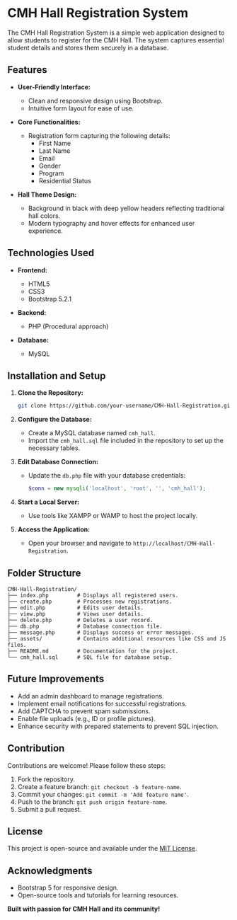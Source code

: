 # CMH Hall Registration System

The CMH Hall Registration System is a simple web application designed to allow students to register for the CMH Hall. The system captures essential student details and stores them securely in a database.

## Features

- **User-Friendly Interface:**
  - Clean and responsive design using Bootstrap.
  - Intuitive form layout for ease of use.

- **Core Functionalities:**
  - Registration form capturing the following details:
    - First Name
    - Last Name
    - Email
    - Gender
    - Program
    - Residential Status

- **Hall Theme Design:**
  - Background in black with deep yellow headers reflecting traditional hall colors.
  - Modern typography and hover effects for enhanced user experience.

## Technologies Used

- **Frontend:**
  - HTML5
  - CSS3
  - Bootstrap 5.2.1

- **Backend:**
  - PHP (Procedural approach)

- **Database:**
  - MySQL

## Installation and Setup

1. **Clone the Repository:**
   ```bash
   git clone https://github.com/your-username/CMH-Hall-Registration.git
   ```

2. **Configure the Database:**
   - Create a MySQL database named `cmh_hall`.
   - Import the `cmh_hall.sql` file included in the repository to set up the necessary tables.

3. **Edit Database Connection:**
   - Update the `db.php` file with your database credentials:
     ```php
     $conn = new mysqli('localhost', 'root', '', 'cmh_hall');
     ```

4. **Start a Local Server:**
   - Use tools like XAMPP or WAMP to host the project locally.

5. **Access the Application:**
   - Open your browser and navigate to `http://localhost/CMH-Hall-Registration`.

## Folder Structure

```
CMH-Hall-Registration/
├── index.php         # Displays all registered users.
├── create.php        # Processes new registrations.
├── edit.php          # Edits user details.
├── view.php          # Views user details.
├── delete.php        # Deletes a user record.
├── db.php            # Database connection file.
├── message.php       # Displays success or error messages.
├── assets/           # Contains additional resources like CSS and JS files.
├── README.md         # Documentation for the project.
└── cmh_hall.sql      # SQL file for database setup.
```

## Future Improvements

- Add an admin dashboard to manage registrations.
- Implement email notifications for successful registrations.
- Add CAPTCHA to prevent spam submissions.
- Enable file uploads (e.g., ID or profile pictures).
- Enhance security with prepared statements to prevent SQL injection.

## Contribution

Contributions are welcome! Please follow these steps:

1. Fork the repository.
2. Create a feature branch: `git checkout -b feature-name`.
3. Commit your changes: `git commit -m 'Add feature name'`.
4. Push to the branch: `git push origin feature-name`.
5. Submit a pull request.

## License

This project is open-source and available under the [MIT License](LICENSE).

## Acknowledgments

- Bootstrap 5 for responsive design.
- Open-source tools and tutorials for learning resources.



**Built with passion for CMH Hall and its community!**

